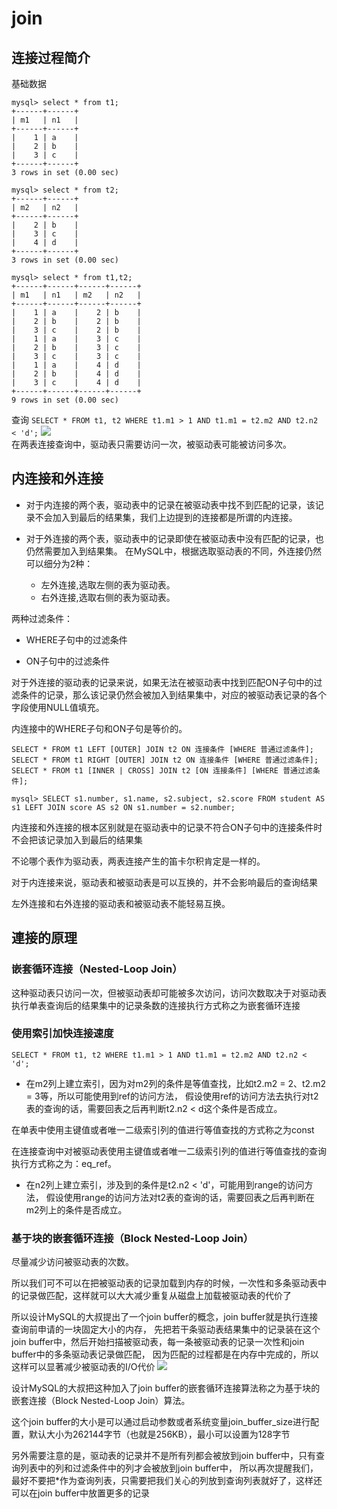 # join

## 连接过程简介
基础数据

    mysql> select * from t1;
    +------+------+
    | m1   | n1   |
    +------+------+
    |    1 | a    |
    |    2 | b    |
    |    3 | c    |
    +------+------+
    3 rows in set (0.00 sec)
    
    mysql> select * from t2;
    +------+------+
    | m2   | n2   |
    +------+------+
    |    2 | b    |
    |    3 | c    |
    |    4 | d    |
    +------+------+
    3 rows in set (0.00 sec)
    
    mysql> select * from t1,t2;
    +------+------+------+------+
    | m1   | n1   | m2   | n2   |
    +------+------+------+------+
    |    1 | a    |    2 | b    |
    |    2 | b    |    2 | b    |
    |    3 | c    |    2 | b    |
    |    1 | a    |    3 | c    |
    |    2 | b    |    3 | c    |
    |    3 | c    |    3 | c    |
    |    1 | a    |    4 | d    |
    |    2 | b    |    4 | d    |
    |    3 | c    |    4 | d    |
    +------+------+------+------+
    9 rows in set (0.00 sec)

查询
```SELECT * FROM t1, t2 WHERE t1.m1 > 1 AND t1.m1 = t2.m2 AND t2.n2 < 'd';```
![](join_concept.jpg)    
在两表连接查询中，驱动表只需要访问一次，被驱动表可能被访问多次。

## 内连接和外连接
- 对于内连接的两个表，驱动表中的记录在被驱动表中找不到匹配的记录，该记录不会加入到最后的结果集，我们上边提到的连接都是所谓的内连接。

- 对于外连接的两个表，驱动表中的记录即使在被驱动表中没有匹配的记录，也仍然需要加入到结果集。
在MySQL中，根据选取驱动表的不同，外连接仍然可以细分为2种：

    - 左外连接,选取左侧的表为驱动表。
    - 右外连接,选取右侧的表为驱动表。

两种过滤条件：
- WHERE子句中的过滤条件

- ON子句中的过滤条件

对于外连接的驱动表的记录来说，如果无法在被驱动表中找到匹配ON子句中的过滤条件的记录，那么该记录仍然会被加入到结果集中，对应的被驱动表记录的各个字段使用NULL值填充。

内连接中的WHERE子句和ON子句是等价的。

```
SELECT * FROM t1 LEFT [OUTER] JOIN t2 ON 连接条件 [WHERE 普通过滤条件];
SELECT * FROM t1 RIGHT [OUTER] JOIN t2 ON 连接条件 [WHERE 普通过滤条件];
SELECT * FROM t1 [INNER | CROSS] JOIN t2 [ON 连接条件] [WHERE 普通过滤条件];

mysql> SELECT s1.number, s1.name, s2.subject, s2.score FROM student AS s1 LEFT JOIN score AS s2 ON s1.number = s2.number;
```

内连接和外连接的根本区别就是在驱动表中的记录不符合ON子句中的连接条件时不会把该记录加入到最后的结果集

不论哪个表作为驱动表，两表连接产生的笛卡尔积肯定是一样的。

对于内连接来说，驱动表和被驱动表是可以互换的，并不会影响最后的查询结果

左外连接和右外连接的驱动表和被驱动表不能轻易互换。

## 連接的原理
### 嵌套循环连接（Nested-Loop Join）
这种驱动表只访问一次，但被驱动表却可能被多次访问，访问次数取决于对驱动表执行单表查询后的结果集中的记录条数的连接执行方式称之为嵌套循环连接

### 使用索引加快连接速度
```SELECT * FROM t1, t2 WHERE t1.m1 > 1 AND t1.m1 = t2.m2 AND t2.n2 < 'd';```
- 在m2列上建立索引，因为对m2列的条件是等值查找，比如t2.m2 = 2、t2.m2 = 3等，所以可能使用到ref的访问方法，
假设使用ref的访问方法去执行对t2表的查询的话，需要回表之后再判断t2.n2 < d这个条件是否成立。

在单表中使用主键值或者唯一二级索引列的值进行等值查找的方式称之为const

在连接查询中对被驱动表使用主键值或者唯一二级索引列的值进行等值查找的查询执行方式称之为：eq_ref。

- 在n2列上建立索引，涉及到的条件是t2.n2 < 'd'，可能用到range的访问方法，
假设使用range的访问方法对t2表的查询的话，需要回表之后再判断在m2列上的条件是否成立。

### 基于块的嵌套循环连接（Block Nested-Loop Join）
尽量减少访问被驱动表的次数。

所以我们可不可以在把被驱动表的记录加载到内存的时候，一次性和多条驱动表中的记录做匹配，这样就可以大大减少重复从磁盘上加载被驱动表的代价了

所以设计MySQL的大叔提出了一个join buffer的概念，join buffer就是执行连接查询前申请的一块固定大小的内存，
先把若干条驱动表结果集中的记录装在这个join buffer中，然后开始扫描被驱动表，每一条被驱动表的记录一次性和join buffer中的多条驱动表记录做匹配，
因为匹配的过程都是在内存中完成的，所以这样可以显著减少被驱动表的I/O代价
![](join_buffer.jpg)

设计MySQL的大叔把这种加入了join buffer的嵌套循环连接算法称之为基于块的嵌套连接（Block Nested-Loop Join）算法。

这个join buffer的大小是可以通过启动参数或者系统变量join_buffer_size进行配置，默认大小为262144字节（也就是256KB），最小可以设置为128字节

另外需要注意的是，驱动表的记录并不是所有列都会被放到join buffer中，只有查询列表中的列和过滤条件中的列才会被放到join buffer中，
所以再次提醒我们，最好不要把*作为查询列表，只需要把我们关心的列放到查询列表就好了，这样还可以在join buffer中放置更多的记录





